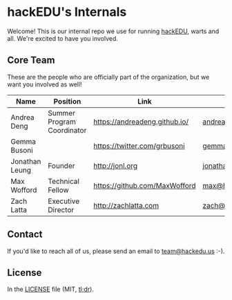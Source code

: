 # hackEDU's Internals

Welcome! This is our internal repo we use for running
[hackEDU](http://hackedu.us), warts and all. We're excited to have you involved.

## Core Team

These are the people who are officially part of the organization, but we want
you involved as well!

| Name           | Position                   | Link                          | Email               |
| -------------- | -------------------------- | ----------------------------- | ------------------- |
| Andrea Deng    | Summer Program Coordinator | https://andreadeng.github.io/ | andrea@hackedu.us   |
| Gemma Busoni   |                            | https://twitter.com/grbusoni  | gemma@hackedu.us    |
| Jonathan Leung | Founder                    | http://jonl.org               | jonathan@hackedu.us |
| Max Wofford    | Technical Fellow           | https://github.com/MaxWofford | max@hackedu.us      |
| Zach Latta     | Executive Director         | http://zachlatta.com          | zach@hackedu.us     |

## Contact

If you'd like to reach all of us, please send an email to team@hackedu.us :-).

## License

In the [LICENSE](LICENSE) file (MIT,
[tl;dr](https://tldrlegal.com/license/mit-license)).

